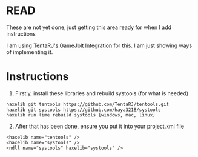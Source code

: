 # READ

These are not yet done, just getting this area ready for when I add instructions

I am using [TentaRJ's GameJolt Integration](https://github.com/TentaRJ/GameJolt-FNF-Integration) for this. I am just showing ways of implementing it.

# Instructions

1. Firstly, install these libraries and rebuild systools (for what is needed)

```
haxelib git tentools https://github.com/TentaRJ/tentools.git
haxelib git systools https://github.com/haya3218/systools
haxelib run lime rebuild systools [windows, mac, linux]
```

2. After that has been done, ensure you put it into your project.xml file

```
<haxelib name="tentools" />
<haxelib name="systools" />
<ndll name="systools" haxelib="systools" />
```

